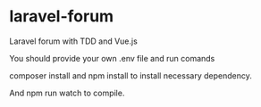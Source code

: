 # laravel-forum
Laravel forum with TDD and Vue.js


You should provide your own .env file and run comands

composer install and npm install to install necessary dependency.
 
 And npm run watch to compile.

